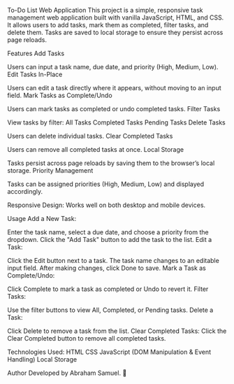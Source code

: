 To-Do List Web Application
This project is a simple, responsive task management web application built with vanilla JavaScript, HTML, and CSS. It allows users to add tasks, mark them as completed, filter tasks, and delete them. Tasks are saved to local storage to ensure they persist across page reloads.

Features
Add Tasks

Users can input a task name, due date, and priority (High, Medium, Low).
Edit Tasks In-Place

Users can edit a task directly where it appears, without moving to an input field.
Mark Tasks as Complete/Undo

Users can mark tasks as completed or undo completed tasks.
Filter Tasks

View tasks by filter:
All Tasks
Completed Tasks
Pending Tasks
Delete Tasks

Users can delete individual tasks.
Clear Completed Tasks

Users can remove all completed tasks at once.
Local Storage

Tasks persist across page reloads by saving them to the browser’s local storage.
Priority Management

Tasks can be assigned priorities (High, Medium, Low) and displayed accordingly.

Responsive Design:
Works well on both desktop and mobile devices.

Usage
Add a New Task:

Enter the task name, select a due date, and choose a priority from the dropdown.
Click the "Add Task" button to add the task to the list.
Edit a Task:

Click the Edit button next to a task. The task name changes to an editable input field.
After making changes, click Done to save.
Mark a Task as Complete/Undo:

Click Complete to mark a task as completed or Undo to revert it.
Filter Tasks:

Use the filter buttons to view All, Completed, or Pending tasks.
Delete a Task:

Click Delete to remove a task from the list.
Clear Completed Tasks:
Click the Clear Completed button to remove all completed tasks.

Technologies Used:
HTML
CSS
JavaScript (DOM Manipulation & Event Handling)
Local Storage

Author
Developed by Abraham Samuel. 🚀
